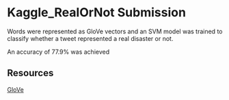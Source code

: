 # Kaggle_RealOrNot Submission

Words were represented as GloVe vectors and an SVM model was trained to classify whether a tweet represented a real disaster or not.

An accuracy of 77.9% was achieved

## Resources
[GloVe](https://nlp.stanford.edu/projects/glove/)
